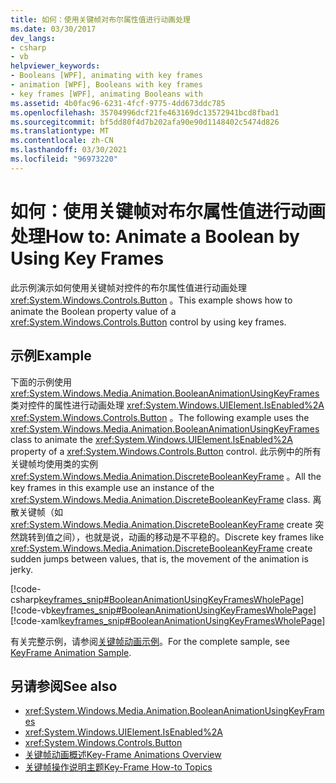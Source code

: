 ```yaml
---
title: 如何：使用关键帧对布尔属性值进行动画处理
ms.date: 03/30/2017
dev_langs:
- csharp
- vb
helpviewer_keywords:
- Booleans [WPF], animating with key frames
- animation [WPF], Booleans with key frames
- key frames [WPF], animating Booleans with
ms.assetid: 4b0fac96-6231-4fcf-9775-4dd673ddc785
ms.openlocfilehash: 35704996dcf21fe463169dc13572941bcd8fbad1
ms.sourcegitcommit: bf5dd80f4d7b202afa90e90d1148402c5474d826
ms.translationtype: MT
ms.contentlocale: zh-CN
ms.lasthandoff: 03/30/2021
ms.locfileid: "96973220"
---
```

# <a name="how-to-animate-a-boolean-by-using-key-frames"></a><span data-ttu-id="4d0f2-102">如何：使用关键帧对布尔属性值进行动画处理</span><span class="sxs-lookup"><span data-stu-id="4d0f2-102">How to: Animate a Boolean by Using Key Frames</span></span>
<span data-ttu-id="4d0f2-103">此示例演示如何使用关键帧对控件的布尔属性值进行动画处理 <xref:System.Windows.Controls.Button> 。</span><span class="sxs-lookup"><span data-stu-id="4d0f2-103">This example shows how to animate the Boolean property value of a <xref:System.Windows.Controls.Button> control by using key frames.</span></span>  
  
## <a name="example"></a><span data-ttu-id="4d0f2-104">示例</span><span class="sxs-lookup"><span data-stu-id="4d0f2-104">Example</span></span>  
 <span data-ttu-id="4d0f2-105">下面的示例使用 <xref:System.Windows.Media.Animation.BooleanAnimationUsingKeyFrames> 类对控件的属性进行动画处理 <xref:System.Windows.UIElement.IsEnabled%2A> <xref:System.Windows.Controls.Button> 。</span><span class="sxs-lookup"><span data-stu-id="4d0f2-105">The following example uses the <xref:System.Windows.Media.Animation.BooleanAnimationUsingKeyFrames> class to animate the <xref:System.Windows.UIElement.IsEnabled%2A> property of a <xref:System.Windows.Controls.Button> control.</span></span> <span data-ttu-id="4d0f2-106">此示例中的所有关键帧均使用类的实例 <xref:System.Windows.Media.Animation.DiscreteBooleanKeyFrame> 。</span><span class="sxs-lookup"><span data-stu-id="4d0f2-106">All the key frames in this example use an instance of the <xref:System.Windows.Media.Animation.DiscreteBooleanKeyFrame> class.</span></span> <span data-ttu-id="4d0f2-107">离散关键帧（如 <xref:System.Windows.Media.Animation.DiscreteBooleanKeyFrame> create 突然跳转到值之间），也就是说，动画的移动是不平稳的。</span><span class="sxs-lookup"><span data-stu-id="4d0f2-107">Discrete key frames like <xref:System.Windows.Media.Animation.DiscreteBooleanKeyFrame> create sudden jumps between values, that is, the movement of the animation is jerky.</span></span>  
  
 [!code-csharp[keyframes_snip#BooleanAnimationUsingKeyFramesWholePage](~/samples/snippets/csharp/VS_Snippets_Wpf/keyframes_snip/CSharp/BooleanAnimationUsingKeyFramesExample.cs#booleananimationusingkeyframeswholepage)]
 [!code-vb[keyframes_snip#BooleanAnimationUsingKeyFramesWholePage](~/samples/snippets/visualbasic/VS_Snippets_Wpf/keyframes_snip/visualbasic/booleananimationusingkeyframesexample.vb#booleananimationusingkeyframeswholepage)]
 [!code-xaml[keyframes_snip#BooleanAnimationUsingKeyFramesWholePage](~/samples/snippets/xaml/VS_Snippets_Wpf/keyframes_snip/XAML/BooleanAnimationUsingKeyFramesExample.xaml#booleananimationusingkeyframeswholepage)]  
  
 <span data-ttu-id="4d0f2-108">有关完整示例，请参阅[关键帧动画示例](https://github.com/microsoft/WPF-Samples/tree/master/Animation/KeyFrameAnimation)。</span><span class="sxs-lookup"><span data-stu-id="4d0f2-108">For the complete sample, see [KeyFrame Animation Sample](https://github.com/microsoft/WPF-Samples/tree/master/Animation/KeyFrameAnimation).</span></span>  
  
## <a name="see-also"></a><span data-ttu-id="4d0f2-109">另请参阅</span><span class="sxs-lookup"><span data-stu-id="4d0f2-109">See also</span></span>

- <xref:System.Windows.Media.Animation.BooleanAnimationUsingKeyFrames>
- <xref:System.Windows.UIElement.IsEnabled%2A>
- <xref:System.Windows.Controls.Button>
- [<span data-ttu-id="4d0f2-110">关键帧动画概述</span><span class="sxs-lookup"><span data-stu-id="4d0f2-110">Key-Frame Animations Overview</span></span>](key-frame-animations-overview.md)
- [<span data-ttu-id="4d0f2-111">关键帧操作说明主题</span><span class="sxs-lookup"><span data-stu-id="4d0f2-111">Key-Frame How-to Topics</span></span>](key-frame-animation-how-to-topics.md)
